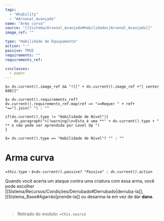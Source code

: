 ```yaml
---
tags:
  - "#hability"
  - "#Arsenal_Avançado"
name: "Arma curva"
source: "[[Sistema/Arsenal_Avançado#Habilidades|Arsenal_Avançado]]"
image_ref: ""

type: "Habilidade de Equipamento"
action: "-"
passive: TRUE
requirements: ""
requirements_ref:  

cssclasses:
  - paper
---
```

`$= dv.current().image_ref && "![[" + dv.current().image_ref +"| center 600]]"`


`$= dv.current().requirements_ref? dv.current().requirements_ref.map(ref => "==Requer " + ref+ "==").join(" ") : ""`

```dataviewjs
if(dv.current().type != "Habilidade de Nível"){
	dv.paragraph(">[!warning]\n>Esta é uma **" + dv.current().type + " ** e não pode ser aprendida por Level Up ")
}
```


`$= dv.current().type == "Habilidade de Nível"? "" : ""`
# Arma curva
*`=this.type` - `$=dv.current().passive? "Passiva" : dv.current().action`*

Quando você acerta um ataque contra uma criatura com essa arma, você pode escolher [[Sistema/Recursos/Condições/Derrubado#Derrubado|derruba-la]], [[Sistema_Base#Agarrão|prende-la]] ou desarma-la em vez de dar **dano**.


#
> Retirado do modulo: `=this.source`